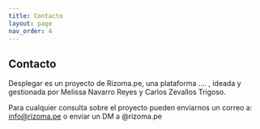 ```yaml
---
title: Contacto
layout: page
nav_order: 4
---
```


## Contacto

Desplegar es un proyecto de Rizoma.pe, una plataforma …. , ideada y gestionada por Melissa Navarro Reyes y Carlos Zevallos Trigoso.

Para cualquier consulta sobre el proyecto pueden enviarnos un correo a: info@rizoma.pe o enviar un DM a @rizoma.pe


